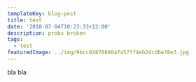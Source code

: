 ```yaml
---
templateKey: blog-post
title: test
date: '2018-07-04T10:23:33+12:00'
description: probs broken
tags:
  - test
featuredImage: ../img/9bcc02870880a7a57ff4eb2dcdbe78e3.jpg
---
```

bla bla
